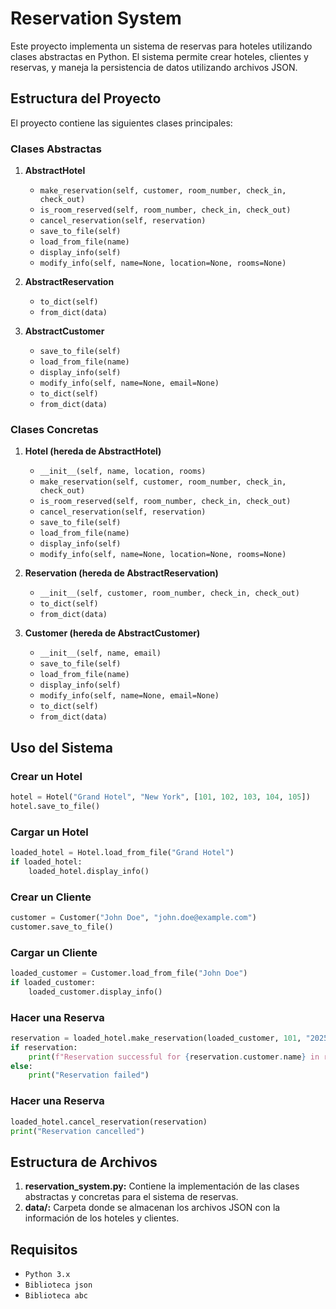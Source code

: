 # Reservation System

Este proyecto implementa un sistema de reservas para hoteles utilizando clases abstractas en Python. El sistema permite crear hoteles, clientes y reservas, y maneja la persistencia de datos utilizando archivos JSON.

## Estructura del Proyecto

El proyecto contiene las siguientes clases principales:

### Clases Abstractas

1. **AbstractHotel**
    - `make_reservation(self, customer, room_number, check_in, check_out)`
    - `is_room_reserved(self, room_number, check_in, check_out)`
    - `cancel_reservation(self, reservation)`
    - `save_to_file(self)`
    - `load_from_file(name)`
    - `display_info(self)`
    - `modify_info(self, name=None, location=None, rooms=None)`

2. **AbstractReservation**
    - `to_dict(self)`
    - `from_dict(data)`

3. **AbstractCustomer**
    - `save_to_file(self)`
    - `load_from_file(name)`
    - `display_info(self)`
    - `modify_info(self, name=None, email=None)`
    - `to_dict(self)`
    - `from_dict(data)`

### Clases Concretas

1. **Hotel (hereda de AbstractHotel)**
    - `__init__(self, name, location, rooms)`
    - `make_reservation(self, customer, room_number, check_in, check_out)`
    - `is_room_reserved(self, room_number, check_in, check_out)`
    - `cancel_reservation(self, reservation)`
    - `save_to_file(self)`
    - `load_from_file(name)`
    - `display_info(self)`
    - `modify_info(self, name=None, location=None, rooms=None)`

2. **Reservation (hereda de AbstractReservation)**
    - `__init__(self, customer, room_number, check_in, check_out)`
    - `to_dict(self)`
    - `from_dict(data)`

3. **Customer (hereda de AbstractCustomer)**
    - `__init__(self, name, email)`
    - `save_to_file(self)`
    - `load_from_file(name)`
    - `display_info(self)`
    - `modify_info(self, name=None, email=None)`
    - `to_dict(self)`
    - `from_dict(data)`

## Uso del Sistema

### Crear un Hotel

```python
hotel = Hotel("Grand Hotel", "New York", [101, 102, 103, 104, 105])
hotel.save_to_file()
```

### Cargar un Hotel
```python
loaded_hotel = Hotel.load_from_file("Grand Hotel")
if loaded_hotel:
    loaded_hotel.display_info()
```

### Crear un Cliente
```python
customer = Customer("John Doe", "john.doe@example.com")
customer.save_to_file()
```

### Cargar un Cliente
```python
loaded_customer = Customer.load_from_file("John Doe")
if loaded_customer:
    loaded_customer.display_info()
```

### Hacer una Reserva
```python
reservation = loaded_hotel.make_reservation(loaded_customer, 101, "2025-03-01", "2025-03-05")
if reservation:
    print(f"Reservation successful for {reservation.customer.name} in room {reservation.room_number}")
else:
    print("Reservation failed")
```

### Hacer una Reserva
```python
loaded_hotel.cancel_reservation(reservation)
print("Reservation cancelled")
```

## Estructura de Archivos
1. **reservation_system.py:** Contiene la implementación de las clases abstractas y concretas para el sistema de reservas.
2. **data/:** Carpeta donde se almacenan los archivos JSON con la información de los hoteles y clientes.

## Requisitos
- `Python 3.x`
- `Biblioteca json`
- `Biblioteca abc`